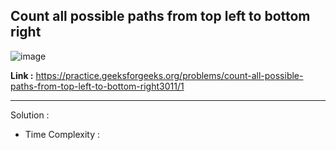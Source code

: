 ## Count all possible paths from top left to bottom right

![image](https://user-images.githubusercontent.com/23376002/193882690-defd3ee8-43e2-40c1-8ef7-de07419a7b88.png)


**Link :** https://practice.geeksforgeeks.org/problems/count-all-possible-paths-from-top-left-to-bottom-right3011/1


--------------------------------------------------------------------------------------------------------------------------------------------------------


Solution :

- Time Complexity :



